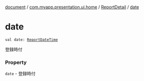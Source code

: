 [document](../../index.md) / [com.myapp.presentation.ui.home](../index.md) / [ReportDetail](index.md) / [date](./date.md)

# date

`val date: `[`ReportDateTime`](../../com.myapp.domain.model.value/-report-date-time/index.md)

登録時付

### Property

`date` - 登録時付